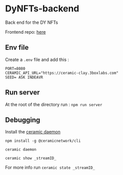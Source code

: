 # DyNFTs-backend
Back end for the DY NFTs

Frontend repo: [here](https://github.com/indeavr/dy-ui)

## Env file
Create a `.env` file and add this :
```
PORT=8080
CERAMIC_API_URL="https://ceramic-clay.3boxlabs.com"
SEED= ASK INDEAVR
```

## Run server

At the root of the directory run : `npm run server`


## Debugging
Install the [ceramic daemon](https://developers.ceramic.network/build/cli/installation/)

`npm install -g @ceramicnetwork/cli`

`ceramic daemon`

`ceramic show _streamID_`

For more info run
`ceramic state _streamID_`

